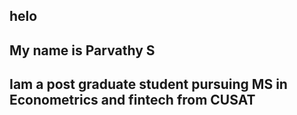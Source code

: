 ##  helo
##  My name is Parvathy S
##  Iam a post graduate student pursuing MS in Econometrics and fintech from CUSAT
